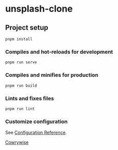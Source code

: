 # unsplash-clone

## Project setup
```
pnpm install
```

### Compiles and hot-reloads for development
```
pnpm run serve
```

### Compiles and minifies for production
```
pnpm run build
```

### Lints and fixes files
```
pnpm run lint
```

### Customize configuration
See [Configuration Reference](https://cli.vuejs.org/config/).


[Cowrywise](https://cowrywise.notion.site/Frontend-Engineer-Test-3a4aeb677c604ca9b41cdac102d2f974)